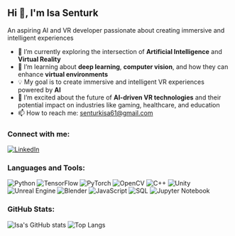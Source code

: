 ## Hi 👋, I'm Isa Senturk
An aspiring AI and VR developer passionate about creating immersive and intelligent experiences

- 🔭 I’m currently exploring the intersection of **Artificial Intelligence** and **Virtual Reality**
- 🌱 I’m learning about **deep learning**, **computer vision**, and how they can enhance **virtual environments**
- 💡 My goal is to create immersive and intelligent VR experiences powered by **AI**
- 🚀 I’m excited about the future of **AI-driven VR technologies** and their potential impact on industries like gaming, healthcare, and education
- 📫 How to reach me: senturkisa61@gmail.com

### Connect with me:
[![LinkedIn](https://img.shields.io/badge/LinkedIn-0077B5?style=for-the-badge&logo=linkedin&logoColor=white)](https://www.linkedin.com/in/isa-şentürk-7279b7267)

### Languages and Tools:
![Python](https://img.shields.io/badge/-Python-05122A?style=flat&logo=python)
![TensorFlow](https://img.shields.io/badge/-TensorFlow-05122A?style=flat&logo=tensorflow)
![PyTorch](https://img.shields.io/badge/-PyTorch-05122A?style=flat&logo=pytorch)
![OpenCV](https://img.shields.io/badge/-OpenCV-05122A?style=flat&logo=opencv)
![C++](https://img.shields.io/badge/-C++-05122A?style=flat&logo=c%2B%2B)
![Unity](https://img.shields.io/badge/-Unity-05122A?style=flat&logo=unity)
![Unreal Engine](https://img.shields.io/badge/-Unreal%20Engine-05122A?style=flat&logo=unreal-engine)
![Blender](https://img.shields.io/badge/-Blender-05122A?style=flat&logo=blender)
![JavaScript](https://img.shields.io/badge/-JavaScript-05122A?style=flat&logo=javascript)
![SQL](https://img.shields.io/badge/-SQL-05122A?style=flat&logo=mysql)
![Jupyter Notebook](https://img.shields.io/badge/-Jupyter%20Notebook-05122A?style=flat&logo=jupyter&logoColor=F37626)

### GitHub Stats:
![Isa's GitHub stats](https://github-readme-stats.vercel.app/api?username=Senturk61&show_icons=true&theme=radical)
![Top Langs](https://github-readme-stats.vercel.app/api/top-langs/?username=Senturk61&layout=compact&theme=radical)


